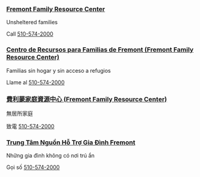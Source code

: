 <RenderIf language="en,tl">

### [Fremont Family Resource Center](https://www.fremont.gov/government/departments/human-services/fremont-family-resource-center)

Unsheltered families

Call [510-574-2000](tel:+1-510-574-2000)

</RenderIf>
<RenderIf language="es">
 
 ### [Centro de Recursos para Familias de Fremont (Fremont Family Resource Center)](https://www.fremont.gov/government/departments/human-services/fremont-family-resource-center)

Familias sin hogar y sin acceso a refugios

Llame al [510-574-2000](tel:+1-510-574-2000)

</RenderIf>
<RenderIf language="zh">

### [費利蒙家庭資源中心 (Fremont Family Resource Center)](https://www.fremont.gov/government/departments/human-services/fremont-family-resource-center)

無居所家庭

致電 [510-574-2000](tel:+1-510-574-2000)

</RenderIf>
<RenderIf language="vi">

### [Trung Tâm Nguồn Hỗ Trợ Gia Đình Fremont](https://www.fremont.gov/government/departments/human-services/fremont-family-resource-center)

Những gia đình không có nơi trú ẩn

Gọi số [510-574-2000](tel:+1-510-574-2000)

</RenderIf>
